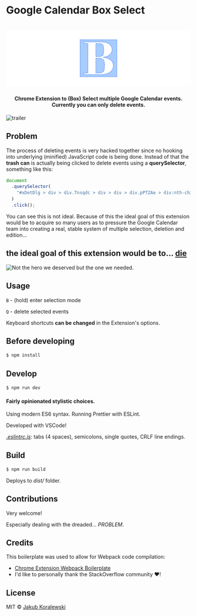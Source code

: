 # Google Calendar Box Select

# ![logo](docs/img/main_logo.png)

<h4 align="center">Chrome Extension to (Box) Select multiple Google Calendar events. Currently you can only delete events.</h4>

![trailer](docs/img/demo.gif)

## Problem

The process of deleting events is very hacked together since no hooking into underlying (minified) JavaScript code is being done.
Instead of that the **trash can** is actually being clicked to delete events using a **querySelector**, something like this:

```javascript
document
  .querySelector(
    "#xDetDlg > div > div.Tnsqdc > div > div > div.pPTZAe > div:nth-child(2) > div"
  )
  .click();
```

You can see this is not ideal.
Because of this the ideal goal of this extension would be to acquire so many users as to pressure the Google Calendar team into creating a real, stable system of multiple selection, deletion and edition...

## the ideal goal of this extension would be to... [**die**](https://getyarn.io/yarn-clip/9f143220-ed9d-4525-b4ef-b37fd5413768)

![Not the hero we deserved but the one we needed.](https://i.imgur.com/NN4nmKR.gif)

## Usage

`B` - (hold) enter selection mode

`Q` - delete selected events

Keyboard shortcuts **can be changed** in the Extension's options.

## Before developing

```bash
$ npm install
```

## Develop

```bash
$ npm run dev
```

#### Fairly opinionated stylistic choices.

Using modern ES6 syntax.
Running Prettier with ESLint.

Developed with VSCode!

[_.eslintrc.js_](.eslintrc.js): tabs (4 spaces), semicolons, single quotes, CRLF line endings.

## Build

```bash
$ npm run build
```

Deploys to _dist/_ folder.

## Contributions

Very welcome! 

Especially dealing with the dreaded... _PROBLEM_.

## Credits

This boilerplate was used to allow for Webpack code compilation:

- [Chrome Extension Webpack Boilerplate](https://github.com/samuelsimoes/chrome-extension-webpack-boilerplate)
- I'd like to personally thank the StackOverflow community :heart:!

## License

MIT © [Jakub Koralewski](https://github.com/JakubKoralewski)
